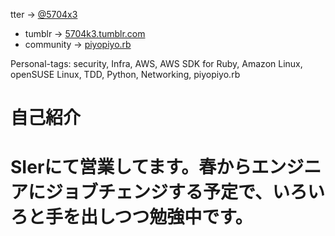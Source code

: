 tter -> [@5704x3](https://twitter.com/5704x3)
- tumblr -> [5704k3.tumblr.com](http://5704k3.tumblr.com/)
- community -> [piyopiyo.rb](http://connpass.com/event/10355/)

Personal-tags: security, Infra, AWS, AWS SDK for Ruby, Amazon Linux, openSUSE Linux, TDD, Python, Networking, piyopiyo.rb

# 自己紹介

# SIerにて営業してます。春からエンジニアにジョブチェンジする予定で、いろいろと手を出しつつ勉強中です。


